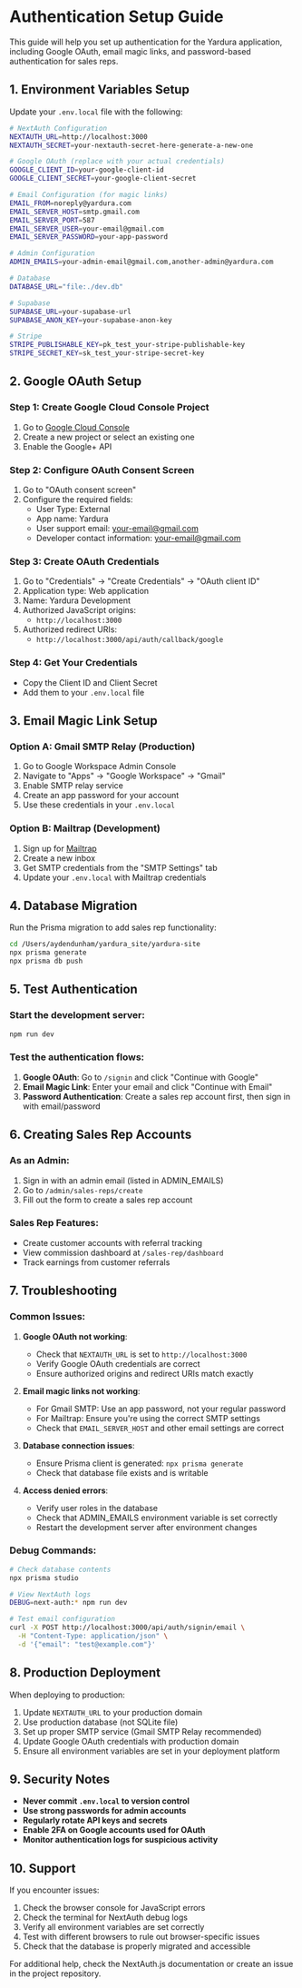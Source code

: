 # Authentication Setup Guide

This guide will help you set up authentication for the Yardura application, including Google OAuth, email magic links, and password-based authentication for sales reps.

## 1. Environment Variables Setup

Update your `.env.local` file with the following:

```bash
# NextAuth Configuration
NEXTAUTH_URL=http://localhost:3000
NEXTAUTH_SECRET=your-nextauth-secret-here-generate-a-new-one

# Google OAuth (replace with your actual credentials)
GOOGLE_CLIENT_ID=your-google-client-id
GOOGLE_CLIENT_SECRET=your-google-client-secret

# Email Configuration (for magic links)
EMAIL_FROM=noreply@yardura.com
EMAIL_SERVER_HOST=smtp.gmail.com
EMAIL_SERVER_PORT=587
EMAIL_SERVER_USER=your-email@gmail.com
EMAIL_SERVER_PASSWORD=your-app-password

# Admin Configuration
ADMIN_EMAILS=your-admin-email@gmail.com,another-admin@yardura.com

# Database
DATABASE_URL="file:./dev.db"

# Supabase
SUPABASE_URL=your-supabase-url
SUPABASE_ANON_KEY=your-supabase-anon-key

# Stripe
STRIPE_PUBLISHABLE_KEY=pk_test_your-stripe-publishable-key
STRIPE_SECRET_KEY=sk_test_your-stripe-secret-key
```

## 2. Google OAuth Setup

### Step 1: Create Google Cloud Console Project

1. Go to [Google Cloud Console](https://console.cloud.google.com/)
2. Create a new project or select an existing one
3. Enable the Google+ API

### Step 2: Configure OAuth Consent Screen

1. Go to "OAuth consent screen"
2. Configure the required fields:
   - User Type: External
   - App name: Yardura
   - User support email: your-email@gmail.com
   - Developer contact information: your-email@gmail.com

### Step 3: Create OAuth Credentials

1. Go to "Credentials" → "Create Credentials" → "OAuth client ID"
2. Application type: Web application
3. Name: Yardura Development
4. Authorized JavaScript origins:
   - `http://localhost:3000`
5. Authorized redirect URIs:
   - `http://localhost:3000/api/auth/callback/google`

### Step 4: Get Your Credentials

- Copy the Client ID and Client Secret
- Add them to your `.env.local` file

## 3. Email Magic Link Setup

### Option A: Gmail SMTP Relay (Production)

1. Go to Google Workspace Admin Console
2. Navigate to "Apps" → "Google Workspace" → "Gmail"
3. Enable SMTP relay service
4. Create an app password for your account
5. Use these credentials in your `.env.local`

### Option B: Mailtrap (Development)

1. Sign up for [Mailtrap](https://mailtrap.io/)
2. Create a new inbox
3. Get SMTP credentials from the "SMTP Settings" tab
4. Update your `.env.local` with Mailtrap credentials

## 4. Database Migration

Run the Prisma migration to add sales rep functionality:

```bash
cd /Users/aydendunham/yardura_site/yardura-site
npx prisma generate
npx prisma db push
```

## 5. Test Authentication

### Start the development server:

```bash
npm run dev
```

### Test the authentication flows:

1. **Google OAuth**: Go to `/signin` and click "Continue with Google"
2. **Email Magic Link**: Enter your email and click "Continue with Email"
3. **Password Authentication**: Create a sales rep account first, then sign in with email/password

## 6. Creating Sales Rep Accounts

### As an Admin:

1. Sign in with an admin email (listed in ADMIN_EMAILS)
2. Go to `/admin/sales-reps/create`
3. Fill out the form to create a sales rep account

### Sales Rep Features:

- Create customer accounts with referral tracking
- View commission dashboard at `/sales-rep/dashboard`
- Track earnings from customer referrals

## 7. Troubleshooting

### Common Issues:

1. **Google OAuth not working**:
   - Check that `NEXTAUTH_URL` is set to `http://localhost:3000`
   - Verify Google OAuth credentials are correct
   - Ensure authorized origins and redirect URIs match exactly

2. **Email magic links not working**:
   - For Gmail SMTP: Use an app password, not your regular password
   - For Mailtrap: Ensure you're using the correct SMTP settings
   - Check that `EMAIL_SERVER_HOST` and other email settings are correct

3. **Database connection issues**:
   - Ensure Prisma client is generated: `npx prisma generate`
   - Check that database file exists and is writable

4. **Access denied errors**:
   - Verify user roles in the database
   - Check that ADMIN_EMAILS environment variable is set correctly
   - Restart the development server after environment changes

### Debug Commands:

```bash
# Check database contents
npx prisma studio

# View NextAuth logs
DEBUG=next-auth:* npm run dev

# Test email configuration
curl -X POST http://localhost:3000/api/auth/signin/email \
  -H "Content-Type: application/json" \
  -d '{"email": "test@example.com"}'
```

## 8. Production Deployment

When deploying to production:

1. Update `NEXTAUTH_URL` to your production domain
2. Use production database (not SQLite file)
3. Set up proper SMTP service (Gmail SMTP Relay recommended)
4. Update Google OAuth credentials with production domain
5. Ensure all environment variables are set in your deployment platform

## 9. Security Notes

- **Never commit `.env.local` to version control**
- **Use strong passwords for admin accounts**
- **Regularly rotate API keys and secrets**
- **Enable 2FA on Google accounts used for OAuth**
- **Monitor authentication logs for suspicious activity**

## 10. Support

If you encounter issues:

1. Check the browser console for JavaScript errors
2. Check the terminal for NextAuth debug logs
3. Verify all environment variables are set correctly
4. Test with different browsers to rule out browser-specific issues
5. Check that the database is properly migrated and accessible

For additional help, check the NextAuth.js documentation or create an issue in the project repository.
